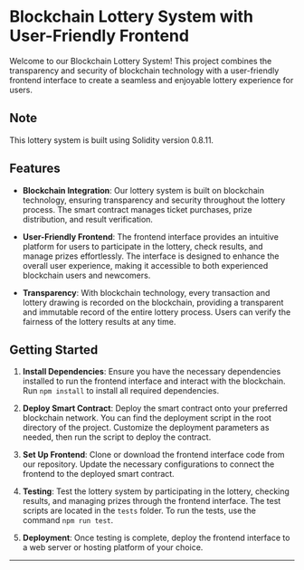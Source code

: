 

# Blockchain Lottery System with User-Friendly Frontend

Welcome to our Blockchain Lottery System! This project combines the transparency and security of blockchain technology with a user-friendly frontend interface to create a seamless and enjoyable lottery experience for users.

## Note

This lottery system is built using Solidity version 0.8.11.

## Features

- **Blockchain Integration**: Our lottery system is built on blockchain technology, ensuring transparency and security throughout the lottery process. The smart contract manages ticket purchases, prize distribution, and result verification.

- **User-Friendly Frontend**: The frontend interface provides an intuitive platform for users to participate in the lottery, check results, and manage prizes effortlessly. The interface is designed to enhance the overall user experience, making it accessible to both experienced blockchain users and newcomers.

- **Transparency**: With blockchain technology, every transaction and lottery drawing is recorded on the blockchain, providing a transparent and immutable record of the entire lottery process. Users can verify the fairness of the lottery results at any time.

## Getting Started

1. **Install Dependencies**: Ensure you have the necessary dependencies installed to run the frontend interface and interact with the blockchain. Run `npm install` to install all required dependencies.

2. **Deploy Smart Contract**: Deploy the smart contract onto your preferred blockchain network. You can find the deployment script in the root directory of the project. Customize the deployment parameters as needed, then run the script to deploy the contract.

3. **Set Up Frontend**: Clone or download the frontend interface code from our repository. Update the necessary configurations to connect the frontend to the deployed smart contract.

4. **Testing**: Test the lottery system by participating in the lottery, checking results, and managing prizes through the frontend interface. The test scripts are located in the `tests` folder. To run the tests, use the command `npm run test`.

5. **Deployment**: Once testing is complete, deploy the frontend interface to a web server or hosting platform of your choice.

---
